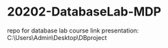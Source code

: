 # 20202-DatabaseLab-MDP
repo for database lab course 
link presentation: C:\Users\Admin\Desktop\DBproject